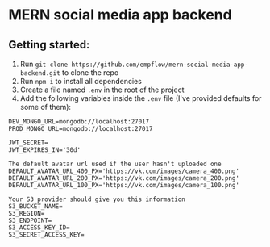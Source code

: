 # MERN social media app backend

## Getting started:
1. Run `git clone https://github.com/empflow/mern-social-media-app-backend.git` to clone the repo
1. Run `npm i` to install all dependencies
1. Create a file named `.env` in the root of the project
1. Add the following variables inside the `.env` file (I've provided defaults for some of them):

```
DEV_MONGO_URL=mongodb://localhost:27017
PROD_MONGO_URL=mongodb://localhost:27017

JWT_SECRET=
JWT_EXPIRES_IN='30d'

The default avatar url used if the user hasn't uploaded one
DEFAULT_AVATAR_URL_400_PX='https://vk.com/images/camera_400.png'
DEFAULT_AVATAR_URL_200_PX='https://vk.com/images/camera_200.png'
DEFAULT_AVATAR_URL_100_PX='https://vk.com/images/camera_100.png'

Your S3 provider should give you this information
S3_BUCKET_NAME=
S3_REGION=
S3_ENDPOINT=
S3_ACCESS_KEY_ID=
S3_SECRET_ACCESS_KEY=
```
